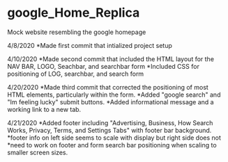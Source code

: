 # google_Home_Replica
Mock website resembling the google homepage

4/8/2020
*Made first commit that intialized project setup

4/10/2020
*Made second commit that included the HTML layout for the 
NAV BAR, LOGO, Seachbar, and searchbar form
*Included CSS for positioning of LOG, searchbar, and search form

4/20/2020
*Made third commit that corrected the positioning of most HTML elements, particularly within the form.
*Added "google search" and "Im feeling lucky" submit buttons.
*Added informational message and a working link to a new tab.

4/21/2020
*Added footer including "Advertising, Business, How Search Works, Privacy, Terms, and Settings Tabs" with footer bar background.
*footer info on left side seems to scale with display but right side does not
*need to work on footer and form search bar positioning when scaling to smaller screen sizes.